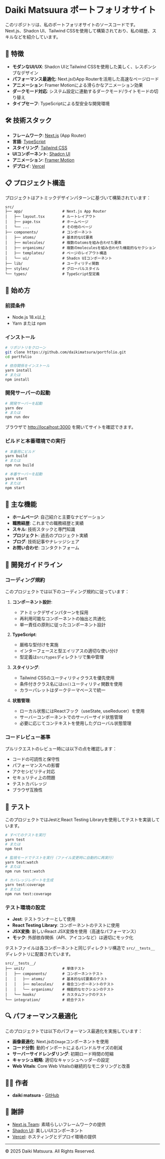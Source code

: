 # Daiki Matsuura ポートフォリオサイト

このリポジトリは、私のポートフォリオサイトのソースコードです。<br/>
Next.js、Shadcn UI、Tailwind CSSを使用して構築されており、私の経歴、スキルなどを紹介しています。

## 🌟 特徴

- **モダンなUI/UX**: Shadcn UIとTailwind CSSを使用した美しく、レスポンシブなデザイン
- **パフォーマンス最適化**: Next.jsのApp Routerを活用した高速なページロード
- **アニメーション**: Framer Motionによる滑らかなアニメーション効果
- **ダークモード対応**: システム設定に連動するダークモード/ライトモードの切り替え
- **タイプセーフ**: TypeScriptによる型安全な開発環境

## 🛠️ 技術スタック

- **フレームワーク**: [Next.js](https://nextjs.org/) (App Router)
- **言語**: [TypeScript](https://www.typescriptlang.org/)
- **スタイリング**: [Tailwind CSS](https://tailwindcss.com/)
- **UIコンポーネント**: [Shadcn UI](https://ui.shadcn.com/)
- **アニメーション**: [Framer Motion](https://www.framer.com/motion/)
- **デプロイ**: [Vercel](https://vercel.com/)

## 📋 プロジェクト構造

プロジェクトはアトミックデザインパターンに基づいて構築されています：

```
src/
├── app/                  # Next.js App Router
│   ├── layout.tsx        # ルートレイアウト
│   ├── page.tsx          # ホームページ
│   └── ...               # その他のページ
├── components/           # コンポーネント
│   ├── atoms/            # 基本的なUI要素
│   ├── molecules/        # 複数のatomsを組み合わせた要素
│   ├── organisms/        # 複数のmoleculesを組み合わせた機能的なセクション
│   ├── templates/        # ページのレイアウト構造
│   └── ui/               # Shadcn UIコンポーネント
├── lib/                  # ユーティリティ関数
├── styles/               # グローバルスタイル
└── types/                # TypeScript型定義
```

## 🚀 始め方

### 前提条件

- Node.js 18.x以上
- Yarn または npm

### インストール

```bash
# リポジトリをクローン
git clone https://github.com/daikimatsura/portfolio.git
cd portfolio

# 依存関係をインストール
yarn install
# または
npm install
```

### 開発サーバーの起動

```bash
# 開発サーバーを起動
yarn dev
# または
npm run dev
```

ブラウザで [http://localhost:3000](http://localhost:3000) を開いてサイトを確認できます。

### ビルドと本番環境での実行

```bash
# 本番用にビルド
yarn build
# または
npm run build

# 本番サーバーを起動
yarn start
# または
npm start
```

## 📝 主な機能

- **ホームページ**: 自己紹介と主要なナビゲーション
- **職務経歴**: これまでの職務経歴と実績
- **スキル**: 技術スタックと専門知識
- **プロジェクト**: 過去のプロジェクト実績
- **ブログ**: 技術記事やナレッジシェア
- **お問い合わせ**: コンタクトフォーム

## 📐 開発ガイドライン

### コーディング規約

このプロジェクトでは以下のコーディング規約に従っています：

1. **コンポーネント設計**:

   - アトミックデザインパターンを採用
   - 再利用可能なコンポーネントの抽出と共通化
   - 単一責任の原則に従ったコンポーネント設計

2. **TypeScript**:

   - 厳格な型付けを実施
   - インターフェースと型エイリアスの適切な使い分け
   - 型定義は`src/types`ディレクトリで集中管理

3. **スタイリング**:

   - Tailwind CSSのユーティリティクラスを優先使用
   - 条件付きクラス名には`cn()`ユーティリティ関数を使用
   - カラーパレットはダークテーマベースで統一

4. **状態管理**:
   - ローカル状態にはReactフック（useState, useReducer）を使用
   - サーバーコンポーネントでのサーバーサイド状態管理
   - 必要に応じてコンテキストを使用したグローバル状態管理

### コードレビュー基準

プルリクエストのレビュー時には以下の点を確認します：

- コードの可読性と保守性
- パフォーマンスへの影響
- アクセシビリティ対応
- セキュリティ上の問題
- テストカバレッジ
- ブラウザ互換性

## 🧪 テスト

このプロジェクトではJestとReact Testing Libraryを使用してテストを実装しています。

```bash
# すべてのテストを実行
yarn test
# または
npm test

# 監視モードでテストを実行（ファイル変更時に自動的に再実行）
yarn test:watch
# または
npm run test:watch

# カバレッジレポートを生成
yarn test:coverage
# または
npm run test:coverage
```

### テスト環境の設定

- **Jest**: テストランナーとして使用
- **React Testing Library**: コンポーネントのテストに使用
- **JSX変換**: 新しいReact JSX変換を使用（高速なパフォーマンス）
- **モック**: 外部依存関係（API、アイコンなど）は適切にモック化

テストファイルは各コンポーネントと同じディレクトリ構造で `src/__tests__` ディレクトリに配置されています。

```
src/__tests__/
├── unit/                 # 単体テスト
│   ├── components/       # コンポーネントテスト
│   │   ├── atoms/        # 基本的なUI要素のテスト
│   │   ├── molecules/    # 複合コンポーネントのテスト
│   │   └── organisms/    # 機能的なセクションのテスト
│   └── hooks/            # カスタムフックのテスト
└── integration/          # 統合テスト
```

## 🔍 パフォーマンス最適化

このプロジェクトでは以下のパフォーマンス最適化を実施しています：

- **画像最適化**: Next.jsの`Image`コンポーネントを使用
- **コード分割**: 動的インポートによるバンドルサイズの削減
- **サーバーサイドレンダリング**: 初期ロード時間の短縮
- **キャッシュ戦略**: 適切なキャッシュヘッダーの設定
- **Web Vitals**: Core Web Vitalsの継続的なモニタリングと改善

## 👨‍💻 作者

- **daiki matsura** - [GitHub](https://github.com/daikimatsura)

## 🙏 謝辞

- [Next.js Team](https://nextjs.org/): 素晴らしいフレームワークの提供
- [Shadcn UI](https://ui.shadcn.com/): 美しいUIコンポーネント
- [Vercel](https://vercel.com/): ホスティングとデプロイ環境の提供

---

© 2025 Daiki Matsuura. All Rights Reserved.
